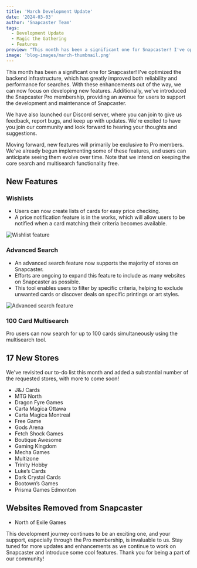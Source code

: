 ```yaml
---
title: 'March Development Update'
date: '2024-03-03'
author: 'Snapcaster Team'
tags:
  - Development Update
  - Magic the Gathering
  - Features
preview: "This month has been a significant one for Snapcaster! I've optimized the backend infrastructure, which has greatly improved both reliability and performance for searches. With these enhancements out of the way, we can now focus on developing new features. Additionally, we've introduced the Snapcaster Pro membership, providing an avenue for users to support the development and maintenance of Snapcaster."
image: 'blog-images/march-thumbnail.png'
---
```


This month has been a significant one for Snapcaster! I've optimized the backend infrastructure, which has greatly improved both reliability and performance for searches. With these enhancements out of the way, we can now focus on developing new features. Additionally, we've introduced the Snapcaster Pro membership, providing an avenue for users to support the development and maintenance of Snapcaster.

We have also launched our Discord server, where you can join to give us feedback, report bugs, and keep up with updates. We're excited to have you join our community and look forward to hearing your thoughts and suggestions.

Moving forward, new features will primarily be exclusive to Pro members. We've already begun implementing some of these features, and users can anticipate seeing them evolve over time. Note that we intend on keeping the core search and multisearch functionality free.

## New Features

### Wishlists

- Users can now create lists of cards for easy price checking.
- A price notification feature is in the works, which will allow users to be notified when a card matching their criteria becomes available.

![Wishlist feature](/blog-images/thumbnail-march.png)

### Advanced Search

- An advanced search feature now supports the majority of stores on Snapcaster.
- Efforts are ongoing to expand this feature to include as many websites on Snapcaster as possible.
- This tool enables users to filter by specific criteria, helping to exclude unwanted cards or discover deals on specific printings or art styles.

![Advanced search feature](/blog-images/advanced.png)

### 100 Card Multisearch

Pro users can now search for up to 100 cards simultaneously using the multisearch tool.

## 17 New Stores

We've revisited our to-do list this month and added a substantial number of the requested stores, with more to come soon!

- J&J Cards
- MTG North
- Dragon Fyre Games
- Carta Magica Ottawa
- Carta Magica Montreal
- Free Game
- Gods Arena
- Fetch Shock Games
- Boutique Awesome
- Gaming Kingdom
- Mecha Games
- Multizone
- Trinity Hobby
- Luke’s Cards
- Dark Crystal Cards
- Bootown’s Games
- Prisma Games Edmonton

## Websites Removed from Snapcaster

- North of Exile Games

This development journey continues to be an exciting one, and your support, especially through the Pro membership, is invaluable to us. Stay tuned for more updates and enhancements as we continue to work on Snapcaster and introduce some cool features. Thank you for being a part of our community!
